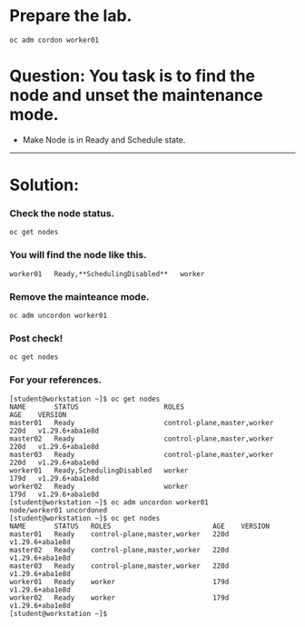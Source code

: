 # Prepare the lab.
```
oc adm cordon worker01
```

# Question: You task is to find the node and unset the maintenance mode. 
- Make Node is in Ready and Schedule state.
---

# Solution:
### Check the node status. 
```
oc get nodes
```

### You will find the node like this.
```
worker01   Ready,**SchedulingDisabled**   worker
```

### Remove the mainteance mode.
```
oc adm uncordon worker01
```
### Post check!
```
oc get nodes
```


### For your references.

```
[student@workstation ~]$ oc get nodes
NAME       STATUS                     ROLES                         AGE    VERSION
master01   Ready                      control-plane,master,worker   220d   v1.29.6+aba1e8d
master02   Ready                      control-plane,master,worker   220d   v1.29.6+aba1e8d
master03   Ready                      control-plane,master,worker   220d   v1.29.6+aba1e8d
worker01   Ready,SchedulingDisabled   worker                        179d   v1.29.6+aba1e8d
worker02   Ready                      worker                        179d   v1.29.6+aba1e8d
[student@workstation ~]$ oc adm uncordon worker01 
node/worker01 uncordoned
[student@workstation ~]$ oc get nodes
NAME       STATUS   ROLES                         AGE    VERSION
master01   Ready    control-plane,master,worker   220d   v1.29.6+aba1e8d
master02   Ready    control-plane,master,worker   220d   v1.29.6+aba1e8d
master03   Ready    control-plane,master,worker   220d   v1.29.6+aba1e8d
worker01   Ready    worker                        179d   v1.29.6+aba1e8d
worker02   Ready    worker                        179d   v1.29.6+aba1e8d
[student@workstation ~]$
```


###
